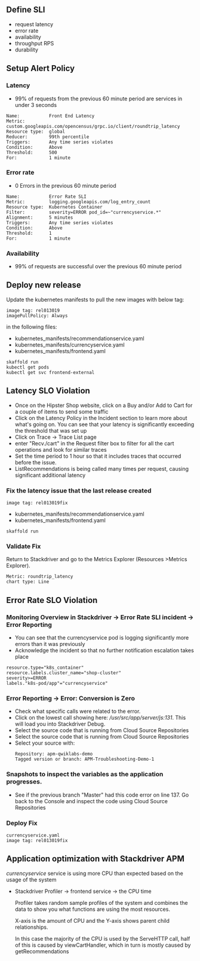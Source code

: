 
## Define SLI
- request latency
- error rate
- availability
- throughput RPS
- durability

## Setup Alert Policy
### Latency
  - 99% of requests from the previous 60 minute period are services in under 3 seconds
```
Name:           Front End Latency
Metric:         custom.googleapis.com/opencensus/grpc.io/client/roundtrip_latency
Resource type:  global
Reducer:        99th percentile
Triggers:       Any time series violates
Condition:      Above
Threshold:      500
For:            1 minute
```
### Error rate
  - 0 Errors in the previous 60 minute period
```
Name:           Error Rate SLI
Metric:         logging.googleapis.com/log_entry_count
Resource type:  Kubernetes Container
Filter:         severity=ERROR pod_id=~"currencyservice.*"
Alignment:      5 minutes
Triggers:       Any time series violates
Condition:      Above
Threshold:      1
For:            1 minute
```
### Availability
 - 99% of requests are successful over the previous 60 minute period

## Deploy new release
Update the kubernetes manifests to pull the new images with below tag:
```
image tag: rel013019
imagePullPolicy: Always
```
in the following files:
- kubernetes_manifests/recommendationservice.yaml
- kubernetes_manifests/currencyservice.yaml
- kubernetes_manifests/frontend.yaml
```
skaffold run
kubectl get pods
kubectl get svc frontend-external
```

## Latency SLO Violation
- Once on the Hipster Shop website, click on a Buy and/or Add to Cart for a couple of items to send some traffic
- Click on the Latency Policy in the Incident section to learn more about what's going on. You can see that your latency is significantly exceeding the threshold that was set up
- Click on Trace -> Trace List page
- enter "Recv./cart" in the Request filter box to filter for all the cart operations and look for similar traces
- Set the time period to 1 hour so that it includes traces that occurred before the issue.
- ListRecommendations is being called many times per request, causing significant additional latency

### Fix the latency issue that the last release created
```
image tag: rel013019fix
```
- kubernetes_manifests/recommendationservice.yaml
- kubernetes_manifests/frontend.yaml
```
skaffold run
```

### Validate Fix
Return to Stackdriver and go to the Metrics Explorer (Resources >Metrics Explorer).
```
Metric: roundtrip_latency
chart type: Line
```
## Error Rate SLO Violation
### Monitoring Overview in Stackdriver -> Error Rate SLI incident -> Error Reporting
  - You can see that the currencyservice pod is logging significantly more errors than it was previously
  - Acknowledge the incident so that no further notification escalation takes place
```
resource.type="k8s_container"
resource.labels.cluster_name="shop-cluster"
severity>=ERROR
labels."k8s-pod/app"="currencyservice"
```

### Error Reporting -> Error: Conversion is Zero
  - Check what specific calls were related to the error.
  - Click on the lowest call showing here: */usr/src/app/server/js:131*.
  This will load you into Stackdriver Debug.
  - Select the source code that is running from Cloud Source Repositories
  - Select the source code that is running from Cloud Source Repositories
  - Select your source with:
    ```
    Repository: apm-qwiklabs-demo
    Tagged version or branch: APM-Troubleshooting-Demo-1
    ```
### Snapshots to inspect the variables as the application progresses.
  - See if the previous branch "Master" had this code error on line 137.
Go back to the Console and inspect the code using Cloud Source Repositories

### Deploy Fix
```
currencyservice.yaml
image tag: rel013019fix
```

## Application optimization with Stackdriver APM
*currencyservice* service is using more CPU than expected based on the usage of the system
- Stackdriver Profiler -> frontend service -> the CPU time

  Profiler takes random sample profiles of the system and combines the data to show you what functions are using the most resources.

  X-axis is the amount of CPU and the Y-axis shows parent child relationships.

  In this case the majority of the CPU is used by the ServeHTTP call, half of this is caused by viewCartHandler, which in turn is mostly caused by getRecommendations
